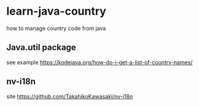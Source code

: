 # learn-java-country
how to manage country code from java 

## Java.util package

see example 
https://kodejava.org/how-do-i-get-a-list-of-country-names/	

 ## nv-i18n
 
 site https://github.com/TakahikoKawasaki/nv-i18n
 